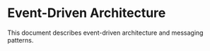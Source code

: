 # Event-Driven Architecture

This document describes event-driven architecture and messaging patterns.
